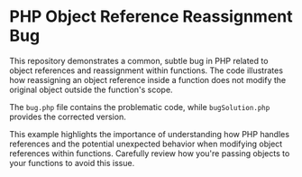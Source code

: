 # PHP Object Reference Reassignment Bug

This repository demonstrates a common, subtle bug in PHP related to object references and reassignment within functions.  The code illustrates how reassigning an object reference inside a function does not modify the original object outside the function's scope.

The `bug.php` file contains the problematic code, while `bugSolution.php` provides the corrected version.

This example highlights the importance of understanding how PHP handles references and the potential unexpected behavior when modifying object references within functions. Carefully review how you're passing objects to your functions to avoid this issue.